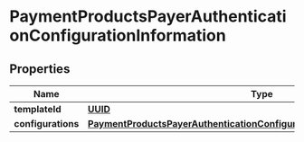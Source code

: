 
# PaymentProductsPayerAuthenticationConfigurationInformation

## Properties
Name | Type | Description | Notes
------------ | ------------- | ------------- | -------------
**templateId** | [**UUID**](UUID.md) |  |  [optional]
**configurations** | [**PaymentProductsPayerAuthenticationConfigurationInformationConfigurations**](PaymentProductsPayerAuthenticationConfigurationInformationConfigurations.md) |  |  [optional]



